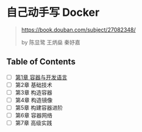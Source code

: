 # 自己动手写 Docker

> <https://book.douban.com/subject/27082348/>
>
> by 陈显鹭 王炳燊 秦妤嘉

## Table of Contents

- [ ] [第1章 容器与开发语言](./1_container_and_language.md)
- [ ] 第2章 基础技术
- [ ] 第3章 构造容器
- [ ] 第4章 构造镜像
- [ ] 第5章 构建容器进阶
- [ ] 第6章 容器网络
- [ ] 第7章 高级实践
